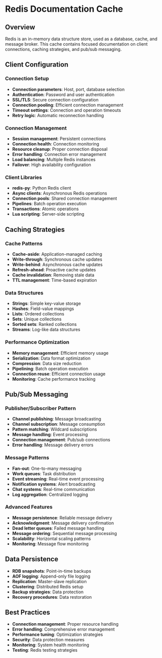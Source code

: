 # Redis Documentation Cache

## Overview
Redis is an in-memory data structure store, used as a database, cache, and message broker. This cache contains focused documentation on client connections, caching strategies, and pub/sub messaging.

## Client Configuration

### Connection Setup
- **Connection parameters**: Host, port, database selection
- **Authentication**: Password and user authentication
- **SSL/TLS**: Secure connection configuration
- **Connection pooling**: Efficient connection management
- **Timeout settings**: Connection and operation timeouts
- **Retry logic**: Automatic reconnection handling

### Connection Management
- **Session management**: Persistent connections
- **Connection health**: Connection monitoring
- **Resource cleanup**: Proper connection disposal
- **Error handling**: Connection error management
- **Load balancing**: Multiple Redis instances
- **Failover**: High availability configuration

### Client Libraries
- **redis-py**: Python Redis client
- **Async clients**: Asynchronous Redis operations
- **Connection pools**: Shared connection management
- **Pipelines**: Batch operation execution
- **Transactions**: Atomic operations
- **Lua scripting**: Server-side scripting

## Caching Strategies

### Cache Patterns
- **Cache-aside**: Application-managed caching
- **Write-through**: Synchronous cache updates
- **Write-behind**: Asynchronous cache updates
- **Refresh-ahead**: Proactive cache updates
- **Cache invalidation**: Removing stale data
- **TTL management**: Time-based expiration

### Data Structures
- **Strings**: Simple key-value storage
- **Hashes**: Field-value mappings
- **Lists**: Ordered collections
- **Sets**: Unique collections
- **Sorted sets**: Ranked collections
- **Streams**: Log-like data structures

### Performance Optimization
- **Memory management**: Efficient memory usage
- **Serialization**: Data format optimization
- **Compression**: Data size reduction
- **Pipelining**: Batch operation execution
- **Connection reuse**: Efficient connection usage
- **Monitoring**: Cache performance tracking

## Pub/Sub Messaging

### Publisher/Subscriber Pattern
- **Channel publishing**: Message broadcasting
- **Channel subscription**: Message consumption
- **Pattern matching**: Wildcard subscriptions
- **Message handling**: Event processing
- **Connection management**: Pub/sub connections
- **Error handling**: Message delivery errors

### Message Patterns
- **Fan-out**: One-to-many messaging
- **Work queues**: Task distribution
- **Event streaming**: Real-time event processing
- **Notification systems**: Alert broadcasting
- **Chat systems**: Real-time communication
- **Log aggregation**: Centralized logging

### Advanced Features
- **Message persistence**: Reliable message delivery
- **Acknowledgment**: Message delivery confirmation
- **Dead letter queues**: Failed message handling
- **Message ordering**: Sequential message processing
- **Scalability**: Horizontal scaling patterns
- **Monitoring**: Message flow monitoring

## Data Persistence
- **RDB snapshots**: Point-in-time backups
- **AOF logging**: Append-only file logging
- **Replication**: Master-slave replication
- **Clustering**: Distributed Redis setup
- **Backup strategies**: Data protection
- **Recovery procedures**: Data restoration

## Best Practices
- **Connection management**: Proper resource handling
- **Error handling**: Comprehensive error management
- **Performance tuning**: Optimization strategies
- **Security**: Data protection measures
- **Monitoring**: System health monitoring
- **Testing**: Redis testing strategies
